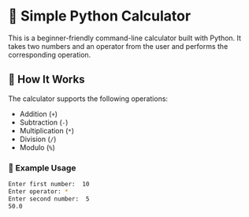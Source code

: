 # 🧮 Simple Python Calculator

This is a beginner-friendly command-line calculator built with Python. It takes two numbers and an operator from the user and performs the corresponding operation.

## 🚀 How It Works

The calculator supports the following operations:
- Addition (`+`)
- Subtraction (`-`)
- Multiplication (`*`)
- Division (`/`)
- Modulo (`%`)

### 📌 Example Usage

```bash
Enter first number:  10
Enter operator: *
Enter second number:  5
50.0
